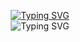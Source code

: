 <p align="center">
  <a href="https://kunwei.wang">
   <img src="https://readme-typing-svg.demolab.com?font=Fira+Code&duration=1&pause=1000&color=68D372&center=true&vCenter=true&repeat=false&width=500&height=30&lines=Hi%2C+I+am+Kunwei+Wang" alt="Typing SVG" />
  </a>
  <br />
   <img src="https://readme-typing-svg.demolab.com?font=Fira+Code&size=18&pause=1000&color=68D372&center=true&vCenter=true&width=500&lines=A+frontend+developer;Experienced+Html+%2F+Js+%2F+Css;10%2B+years+of+coding+experience" alt="Typing SVG" />
</p>
